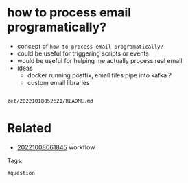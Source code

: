 # how to process email programatically?

- concept of `how to process email programatically?`
- could be useful for triggering scripts or events
- would be useful for helping me actually process real email
- ideas
  - docker running postfix, email files pipe into kafka ?
  - custom email libraries

```
```

` zet/20221018052621/README.md `

# Related

- [20221008061845](/zet/20221008061845/README.md) workflow

Tags:

    #question
